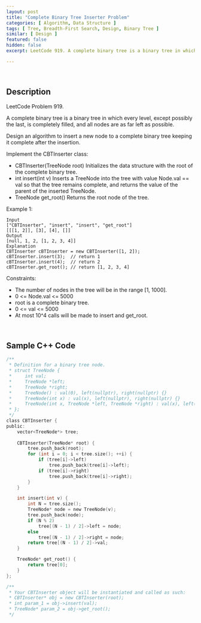```yaml
---
layout: post
title: "Complete Binary Tree Inserter Problem"
categories: [ Algorithm, Data Structure ]
tags: [ Tree, Breadth-First Search, Design, Binary Tree ]
similar: [ Design ]
featured: false
hidden: false
excerpt: LeetCode 919. A complete binary tree is a binary tree in which every level, except possibly the last, is completely filled, and all nodes are as far left as possible.

---
```


<br />

## Description

LeetCode Problem 919.

A complete binary tree is a binary tree in which every level, except possibly the last, is completely filled, and all nodes are as far left as possible.

Design an algorithm to insert a new node to a complete binary tree keeping it complete after the insertion.

Implement the CBTInserter class:
* CBTInserter(TreeNode root) Initializes the data structure with the root of the complete binary tree.
* int insert(int v) Inserts a TreeNode into the tree with value Node.val == val so that the tree remains complete, and returns the value of the parent of the inserted TreeNode.
* TreeNode get_root() Returns the root node of the tree.

Example 1: 
```
Input
["CBTInserter", "insert", "insert", "get_root"]
[[[1, 2]], [3], [4], []]
Output
[null, 1, 2, [1, 2, 3, 4]]
Explanation
CBTInserter cBTInserter = new CBTInserter([1, 2]);
cBTInserter.insert(3);  // return 1
cBTInserter.insert(4);  // return 2
cBTInserter.get_root(); // return [1, 2, 3, 4]
```

Constraints:
* The number of nodes in the tree will be in the range [1, 1000].
* 0 <= Node.val <= 5000
* root is a complete binary tree.
* 0 <= val <= 5000
* At most 10^4 calls will be made to insert and get_root.

<br />

## Sample C++ Code


```c
/**
 * Definition for a binary tree node.
 * struct TreeNode {
 *     int val;
 *     TreeNode *left;
 *     TreeNode *right;
 *     TreeNode() : val(0), left(nullptr), right(nullptr) {}
 *     TreeNode(int x) : val(x), left(nullptr), right(nullptr) {}
 *     TreeNode(int x, TreeNode *left, TreeNode *right) : val(x), left(left), right(right) {}
 * };
 */
class CBTInserter {
public:
    vector<TreeNode*> tree;
    
    CBTInserter(TreeNode* root) {
        tree.push_back(root);
        for (int i = 0; i < tree.size(); ++i) {
            if (tree[i]->left) 
                tree.push_back(tree[i]->left);
            if (tree[i]->right) 
                tree.push_back(tree[i]->right);
        }
    }

    int insert(int v) {
        int N = tree.size();
        TreeNode* node = new TreeNode(v);
        tree.push_back(node);
        if (N % 2)
            tree[(N - 1) / 2]->left = node;
        else
            tree[(N - 1) / 2]->right = node;
        return tree[(N - 1) / 2]->val;
    }

    TreeNode* get_root() {
        return tree[0];
    }
};

/**
 * Your CBTInserter object will be instantiated and called as such:
 * CBTInserter* obj = new CBTInserter(root);
 * int param_1 = obj->insert(val);
 * TreeNode* param_2 = obj->get_root();
 */
```


